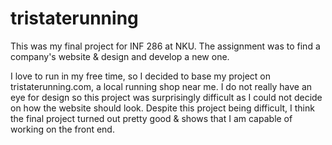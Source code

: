 # tristaterunning
This was my final project for INF 286 at NKU.
The assignment was to find a company's website & design and develop a new one.

I love to run in my free time, so I decided to base my project on tristaterunning.com, a local running shop near me.
I do not really have an eye for design so this project was surprisingly difficult as I could not decide on how the website should look.
Despite this project being difficult, I think the final project turned out pretty good & shows that I am capable of working on the front end.
